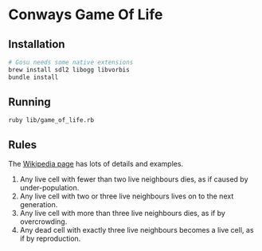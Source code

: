 # Conways Game Of Life

## Installation

```bash
# Gosu needs some native extensions
brew install sdl2 libogg libvorbis
bundle install
```

## Running

    ruby lib/game_of_life.rb

## Rules

The [Wikipedia page](http://en.wikipedia.org/wiki/Conway's_Game_of_Life) has lots of details and examples.

1. Any live cell with fewer than two live neighbours dies, as if caused by under-population.
2. Any live cell with two or three live neighbours lives on to the next generation.
3. Any live cell with more than three live neighbours dies, as if by overcrowding.
4. Any dead cell with exactly three live neighbours becomes a live cell, as if by reproduction.
